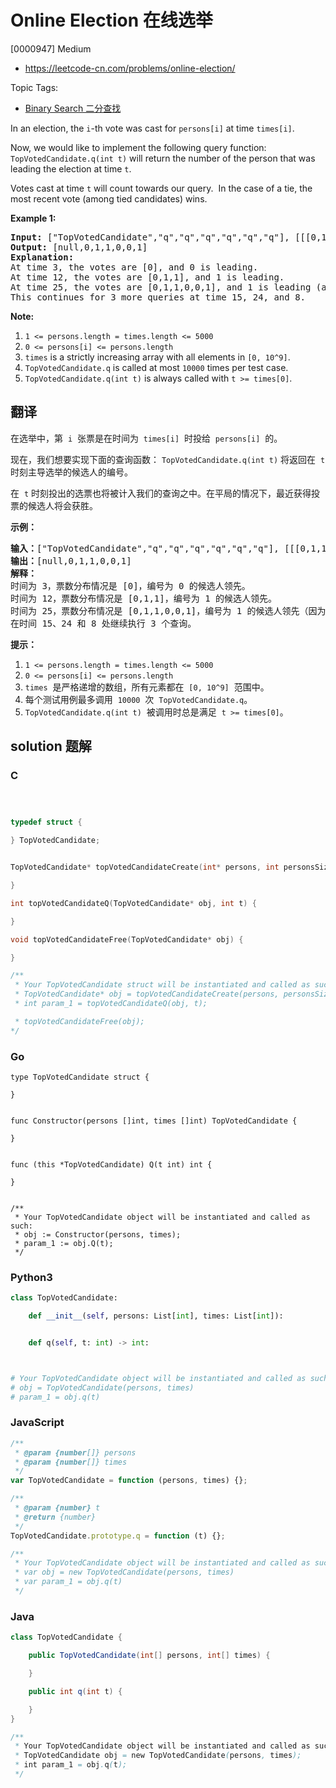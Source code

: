 # Online Election 在线选举

[0000947] Medium

- https://leetcode-cn.com/problems/online-election/

Topic Tags:

- [Binary Search 二分查找](https://leetcode-cn.com/tag/binary-search/)

In an election, the `i`\-th vote was cast for `persons[i]` at time `times[i]`.

Now, we would like to implement the following query function: `TopVotedCandidate.q(int t)` will return the number of the person that was leading the election at time `t`.

Votes cast at time `t` will count towards our query.  In the case of a tie, the most recent vote (among tied candidates) wins.

**Example 1:**

<pre><strong>Input: </strong><span id="example-input-1-1">["TopVotedCandidate","q","q","q","q","q","q"]</span>, <span id="example-input-1-2">[[[0,1,1,0,0,1,0],[0,5,10,15,20,25,30]],[3],[12],[25],[15],[24],[8]]</span>
<strong>Output: </strong><span id="example-output-1">[null,0,1,1,0,0,1]</span>
<strong>Explanation: </strong>
At time 3, the votes are [0], and 0 is leading.
At time 12, the votes are [0,1,1], and 1 is leading.
At time 25, the votes are [0,1,1,0,0,1], and 1 is leading (as ties go to the most recent vote.)
This continues for 3 more queries at time 15, 24, and 8.
</pre>

**Note:**

1.  `1 <= persons.length = times.length <= 5000`
2.  `0 <= persons[i] <= persons.length`
3.  `times` is a strictly increasing array with all elements in `[0, 10^9]`.
4.  `TopVotedCandidate.q` is called at most `10000` times per test case.
5.  `TopVotedCandidate.q(int t)` is always called with `t >= times[0]`.

## 翻译

在选举中，第  `i`  张票是在时间为  `times[i]`  时投给  `persons[i]`  的。

现在，我们想要实现下面的查询函数： `TopVotedCandidate.q(int t)` 将返回在  `t` 时刻主导选举的候选人的编号。

在  `t` 时刻投出的选票也将被计入我们的查询之中。在平局的情况下，最近获得投票的候选人将会获胜。

**示例：**

<pre><strong>输入：</strong>["TopVotedCandidate","q","q","q","q","q","q"], [[[0,1,1,0,0,1,0],[0,5,10,15,20,25,30]],[3],[12],[25],[15],[24],[8]]
<strong>输出：</strong>[null,0,1,1,0,0,1]
<strong>解释：</strong>
时间为 3，票数分布情况是 [0]，编号为 0 的候选人领先。
时间为 12，票数分布情况是 [0,1,1]，编号为 1 的候选人领先。
时间为 25，票数分布情况是 [0,1,1,0,0,1]，编号为 1 的候选人领先（因为最近的投票结果是平局）。
在时间 15、24 和 8 处继续执行 3 个查询。
</pre>

**提示：**

1.  `1 <= persons.length = times.length <= 5000`
2.  `0 <= persons[i] <= persons.length`
3.  `times`  是严格递增的数组，所有元素都在  `[0, 10^9]`  范围中。
4.  每个测试用例最多调用  `10000`  次  `TopVotedCandidate.q`。
5.  `TopVotedCandidate.q(int t)`  被调用时总是满足  `t >= times[0]`。

## solution 题解

### C

```c



typedef struct {

} TopVotedCandidate;


TopVotedCandidate* topVotedCandidateCreate(int* persons, int personsSize, int* times, int timesSize) {

}

int topVotedCandidateQ(TopVotedCandidate* obj, int t) {

}

void topVotedCandidateFree(TopVotedCandidate* obj) {

}

/**
 * Your TopVotedCandidate struct will be instantiated and called as such:
 * TopVotedCandidate* obj = topVotedCandidateCreate(persons, personsSize, times, timesSize);
 * int param_1 = topVotedCandidateQ(obj, t);

 * topVotedCandidateFree(obj);
*/
```

### Go

```golang
type TopVotedCandidate struct {

}


func Constructor(persons []int, times []int) TopVotedCandidate {

}


func (this *TopVotedCandidate) Q(t int) int {

}


/**
 * Your TopVotedCandidate object will be instantiated and called as such:
 * obj := Constructor(persons, times);
 * param_1 := obj.Q(t);
 */
```

### Python3

```python
class TopVotedCandidate:

    def __init__(self, persons: List[int], times: List[int]):


    def q(self, t: int) -> int:



# Your TopVotedCandidate object will be instantiated and called as such:
# obj = TopVotedCandidate(persons, times)
# param_1 = obj.q(t)
```

### JavaScript

```javascript
/**
 * @param {number[]} persons
 * @param {number[]} times
 */
var TopVotedCandidate = function (persons, times) {};

/**
 * @param {number} t
 * @return {number}
 */
TopVotedCandidate.prototype.q = function (t) {};

/**
 * Your TopVotedCandidate object will be instantiated and called as such:
 * var obj = new TopVotedCandidate(persons, times)
 * var param_1 = obj.q(t)
 */
```

### Java

```java
class TopVotedCandidate {

    public TopVotedCandidate(int[] persons, int[] times) {

    }

    public int q(int t) {

    }
}

/**
 * Your TopVotedCandidate object will be instantiated and called as such:
 * TopVotedCandidate obj = new TopVotedCandidate(persons, times);
 * int param_1 = obj.q(t);
 */
```
